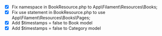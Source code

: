- [x] Fix namespace in BookResource.php to App\Filament\Resources\Books;
- [x] Fix use statement in BookResource.php to use App\Filament\Resources\Books\Pages;
- [x] Add $timestamps = false to Book model
- [x] Add $timestamps = false to Category model
